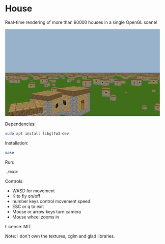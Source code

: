# House

Real-time rendering of more than 90000 houses in a single OpenGL scene!

![](sample.jpg)

Dependencies:
```sh
sudo apt install libglfw3-dev
```

Installation:
``` sh
make
```

Run:
``` sh
./main
```

Controls:
- WASD for movement
- K to fly on/off
- number keys control movement speed
- ESC or q to exit
- Mouse or arrow keys turn camera
- Mouse wheel zooms in

License: MIT

Note: I don't own the textures, cglm and glad libraries.
